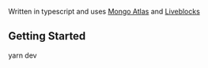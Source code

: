 
Written in typescript and uses [Mongo Atlas](https://www.mongodb.com/atlas/database) and [Liveblocks](https://liveblocks.io/)

## Getting Started

yarn dev

